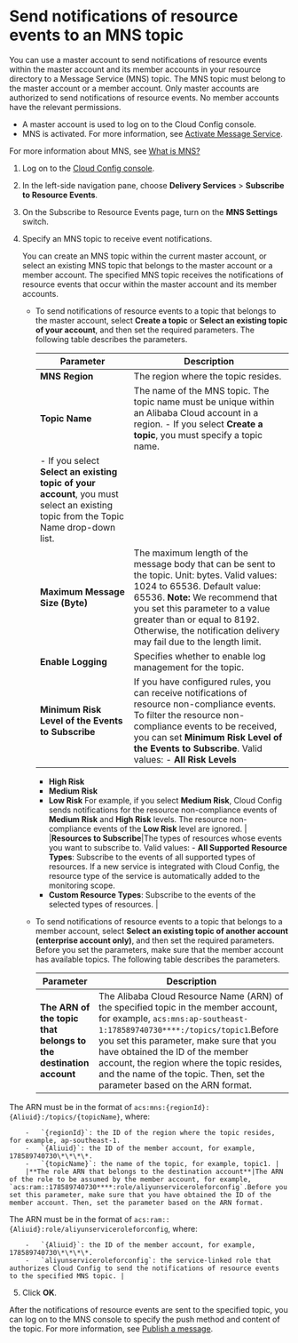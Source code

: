 # Send notifications of resource events to an MNS topic

You can use a master account to send notifications of resource events within the master account and its member accounts in your resource directory to a Message Service \(MNS\) topic. The MNS topic must belong to the master account or a member account. Only master accounts are authorized to send notifications of resource events. No member accounts have the relevant permissions.

-   A master account is used to log on to the Cloud Config console.
-   MNS is activated. For more information, see [Activate Message Service]().

For more information about MNS, see [What is MNS?]()

1.  Log on to the [Cloud Config console](https://config.console.aliyun.com).

2.  In the left-side navigation pane, choose **Delivery Services** \> **Subscribe to Resource Events**.

3.  On the Subscribe to Resource Events page, turn on the **MNS Settings** switch.

4.  Specify an MNS topic to receive event notifications.

    You can create an MNS topic within the current master account, or select an existing MNS topic that belongs to the master account or a member account. The specified MNS topic receives the notifications of resource events that occur within the master account and its member accounts.

    -   To send notifications of resource events to a topic that belongs to the master account, select **Create a topic** or **Select an existing topic of your account**, and then set the required parameters. The following table describes the parameters.

        |Parameter|Description|
        |---------|-----------|
        |**MNS Region**|The region where the topic resides.|
        |**Topic Name**|The name of the MNS topic. The topic name must be unique within an Alibaba Cloud account in a region.        -   If you select **Create a topic**, you must specify a topic name.
        -   If you select **Select an existing topic of your account**, you must select an existing topic from the Topic Name drop-down list. |
        |**Maximum Message Size \(Byte\)**|The maximum length of the message body that can be sent to the topic. Unit: bytes. Valid values: 1024 to 65536. Default value: 65536. **Note:** We recommend that you set this parameter to a value greater than or equal to 8192. Otherwise, the notification delivery may fail due to the length limit. |
        |**Enable Logging**|Specifies whether to enable log management for the topic.|
        |**Minimum Risk Level of the Events to Subscribe**|If you have configured rules, you can receive notifications of resource non-compliance events. To filter the resource non-compliance events to be received, you can set **Minimum Risk Level of the Events to Subscribe**. Valid values:         -   **All Risk Levels**
        -   **High Risk**
        -   **Medium Risk**
        -   **Low Risk**
For example, if you select **Medium Risk**, Cloud Config sends notifications for the resource non-compliance events of **Medium Risk** and **High Risk** levels. The resource non-compliance events of the **Low Risk** level are ignored. |
        |**Resources to Subscribe**|The types of resources whose events you want to subscribe to. Valid values:        -   **All Supported Resource Types**: Subscribe to the events of all supported types of resources. If a new service is integrated with Cloud Config, the resource type of the service is automatically added to the monitoring scope.
        -   **Custom Resource Types**: Subscribe to the events of the selected types of resources. |

    -   To send notifications of resource events to a topic that belongs to a member account, select **Select an existing topic of another account \(enterprise account only\)**, and then set the required parameters. Before you set the parameters, make sure that the member account has available topics. The following table describes the parameters.

        |Parameter|Description|
        |---------|-----------|
        |**The ARN of the topic that belongs to the destination account**|The Alibaba Cloud Resource Name \(ARN\) of the specified topic in the member account, for example, `acs:mns:ap-southeast-1:178589740730****:/topics/topic1`.Before you set this parameter, make sure that you have obtained the ID of the member account, the region where the topic resides, and the name of the topic. Then, set the parameter based on the ARN format.

The ARN must be in the format of `acs:mns:{regionId}:{Aliuid}:/topics/{topicName}`, where:

        -   `{regionId}`: the ID of the region where the topic resides, for example, ap-southeast-1.
        -   `{Aliuid}`: the ID of the member account, for example, 178589740730\*\*\*\*.
        -   `{topicName}`: the name of the topic, for example, topic1. |
        |**The role ARN that belongs to the destination account**|The ARN of the role to be assumed by the member account, for example, `acs:ram::178589740730****:role/aliyunserviceroleforconfig`.Before you set this parameter, make sure that you have obtained the ID of the member account. Then, set the parameter based on the ARN format.

The ARN must be in the format of `acs:ram::{Aliuid}:role/aliyunserviceroleforconfig`, where:

        -   `{Aliuid}`: the ID of the member account, for example, 178589740730\*\*\*\*.
        -   `aliyunserviceroleforconfig`: the service-linked role that authorizes Cloud Config to send the notifications of resource events to the specified MNS topic. |

5.  Click **OK**.


After the notifications of resource events are sent to the specified topic, you can log on to the MNS console to specify the push method and content of the topic. For more information, see [Publish a message]().

